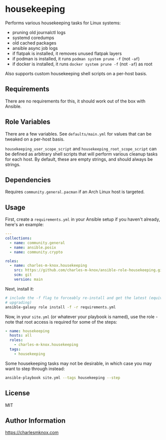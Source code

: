 # housekeeping

Performs various housekeeping tasks for Linux systems:

- pruning old journalctl logs
- systemd coredumps
- old cached packages
- ansible async job logs
- if flatpak is installed, it removes unused flatpak layers
- if podman is installed, it runs `podman system prune -f` (not `-af`)
- if docker is installed, it runs `docker system prune -f` (not `-af`) as root

Also supports custom housekeeping shell scripts on a per-host basis.

## Requirements

There are no requirements for this, it should work out of the box with Ansible.

## Role Variables

There are a few variables. See `defaults/main.yml` for values that can be tweaked on a per-host basis.

`housekeeping_user_scope_script` and `housekeeping_root_scope_script` can be defined as arbitrary shell scripts that will perform various cleanup tasks for each host. By default, these are empty strings, and should always be strings.

## Dependencies

<!-- A list of other roles hosted on Galaxy should go here, plus any details in regards to parameters that may need to be set for other roles, or variables that are used from other roles. -->

Requires `community.general.pacman` if an Arch Linux host is targeted.

## Usage

First, create a `requirements.yml` in your Ansible setup if you haven't already, here's an example:

```yaml
---
collections:
  - name: community.general
  - name: ansible.posix
  - name: community.crypto

roles:
  - name: charles-m-knox.housekeeping
    src: https://github.com/charles-m-knox/ansible-role-housekeeping.git
    scm: git
    version: main
```

Next, install it:

```bash
# include the -f flag to forceably re-install and get the latest (equivalent to
# upgrading)
ansible-galaxy role install -f -r requirements.yml
```

Now, in your `site.yml` (or whatever your playbook is named), use the role - note that root access is required for some of the steps:

```yaml
- name: housekeeping
  hosts: all
  roles:
    - charles-m-knox.housekeeping
  tags:
    - housekeeping
```

Some housekeeping tasks may not be desirable, in which case you may want to step through instead:

```bash
ansible-playbook site.yml --tags housekeeping --step
```

## License

MIT

## Author Information

<https://charlesmknox.com>
